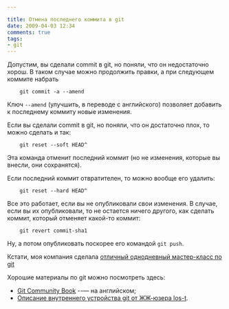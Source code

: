 ```yaml
---

title: Отмена последнего коммита в git 
date: 2009-04-03 12:34
comments: true
tags:
- git
---
```


Допустим, вы сделали commit в git, но поняли, что он недостаточно хорош. В таком случае можно продолжить правки, а при
следующем коммите набрать

```
    git commit -a --amend
```

Ключ `--amend` (улучшить, в переводе с английского) позволяет добавить к последнему коммиту новые изменения.

Если вы сделали commit в git, но поняли, что он достаточно плох, то можно сделать и так:

```
    git reset --soft HEAD^
```

Эта команда отменит последний коммит (но не изменения, которые вы внесли, они сохранятся).

Если последний коммит отвратителен, то можно вообще его удалить:

```
    git reset --hard HEAD^
```

Все это работает, если вы не опубликовали свои изменения. В случае, если вы их опубликовали, то не остается ничего
другого, как сделать коммит, который отменяет какой-то коммит:

```
    git revert commit-sha1
```

Ну, а потом опубликовать поскорее его командой `git push`.

Кстати, моя компания сделала [отличный однодневный мастер-класс по
git](https://education.express42.com/git?utm_source=evtuhovich)

Хорошие материалы по git можно посмотреть здесь:

* [Git Community Book](http://book.git-scm.com/) --— на английском;
* [Описание внутреннего устройства git от ЖЖ-юзера los-t](http://los-t.livejournal.com/tag/git+guts).

